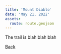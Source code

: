 ```yaml
---
title: 'Mount Diablo'
date: 'May 21, 2022'
assets:
  route: route.geojson
---
```


The trail is blah blah blah

[Back](../)

